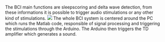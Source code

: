 The BCI main functions are sleepscoring and delta wave detection, from these informations it is possible to trigger audio stimulations or any other kind of stimulations.
![](https://user-images.githubusercontent.com/41677251/43194010-b275a372-9001-11e8-9398-c5e38f073851.PNG)
The whole BCI system is centered around the PC which runs the Matlab code, responsible of signal processing and triggering the stimulations through the Arduino. The Arduino then triggers the TD amplifier which generates a sound.




